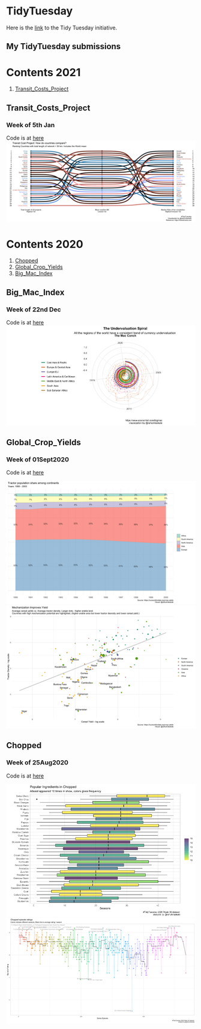 # TidyTuesday
Here is the [link](https://github.com/rfordatascience/tidytuesday/blob/master/README.md) to the Tidy Tuesday initiative.

## My TidyTuesday submissions
# Contents 2021
1. [Transit_Costs_Project](#Transit)

## Transit_Costs_Project
### Week of 5th Jan
Code is at [here](https://github.com/r-kale/tidytuesday/blob/master/2021_01_05_tidy_tuesday.Rmd) <br/>
![plot1](https://github.com/r-kale/tidytuesday/blob/master/2021_Jan_wk_2.png) <br/>


# Contents 2020
1. [Chopped](#Chopped)
2. [Global_Crop_Yields](#Global_Crop_Yields)
3. [Big_Mac_Index](#Big_Mac_Index)



## Big_Mac_Index
### Week of 22nd Dec
Code is at [here](https://github.com/r-kale/tidytuesday/blob/master/2020_09_22_tidy_tuesday.Rmd) <br/>
![plot1](https://github.com/r-kale/tidytuesday/blob/master/mac_conch.png) <br/>


## Global_Crop_Yields
### Week of 01Sept2020
Code is at [here](https://github.com/r-kale/tidytuesday/blob/master/2020_09_01_tidy_tuesday.Rmd) <br/>

![plot1](https://github.com/r-kale/tidytuesday/blob/master/2020_09_01_tidy_tuesday_plot1.png) <br/>
![plot2](https://github.com/r-kale/tidytuesday/blob/master/2020_09_01_tidy_tuesday_plot2.png) <br/>

## Chopped
### Week of 25Aug2020
Code is at [here](https://github.com/r-kale/tidytuesday/blob/master/2020_08_25_tidy_tuesday.Rmd) <br/>

![plot1](https://github.com/r-kale/tidytuesday/blob/master/2020_08_25_tidy_tuesday_plot1.png) <br/>
![plot2](https://github.com/r-kale/tidytuesday/blob/master/2020_08_25_tidy_tuesday_plot2.png) <br/>





